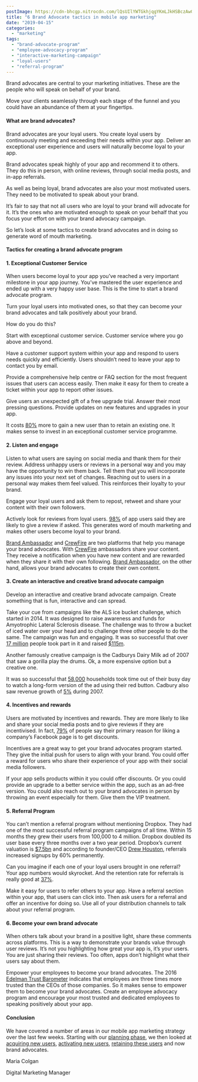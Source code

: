```yaml
---
postImage: https://cdn-bhcgp.nitrocdn.com/lQsUIlYWTGkhjqgYKmLJkHSBczAwGDPM/assets/static/optimized/rev-f8d7f54/wp-content/uploads/2019/02/general_-9.png.webp
title: "6 Brand Advocate tactics in mobile app marketing"
date: "2019-04-15"
categories: 
  - "marketing"
tags: 
  - "brand-advocate-program"
  - "employee-advocacy-program"
  - "interactive-marketing-campaign"
  - "loyal-users"
  - "referral-program"
---
```


Brand advocates are central to your marketing initiatives. These are the people who will speak on behalf of your brand.

Move your clients seamlessly through each stage of the funnel and you could have an abundance of them at your fingertips.

#### **What are brand advocates?**

Brand advocates are your loyal users. You create loyal users by continuously meeting and exceeding their needs within your app. Deliver an exceptional user experience and users will naturally become loyal to your app.

Brand advocates speak highly of your app and recommend it to others. They do this in person, with online reviews, through social media posts, and in-app referrals.

As well as being loyal, brand advocates are also your most motivated users. They need to be motivated to speak about your brand.

It’s fair to say that not all users who are loyal to your brand will advocate for it. It’s the ones who are motivated enough to speak on your behalf that you focus your effort on with your brand advocacy campaign.

So let’s look at some tactics to create brand advocates and in doing so generate word of mouth marketing.

#### **Tactics for creating a brand advocate program**

#### **1\. Exceptional Customer Service**

When users become loyal to your app you’ve reached a very important milestone in your app journey. You’ve mastered the user experience and ended up with a very happy user base. This is the time to start a brand advocate program.

Turn your loyal users into motivated ones, so that they can become your brand advocates and talk positively about your brand. 

How do you do this? 

Start with exceptional customer service. Customer service where you go above and beyond.

Have a customer support system within your app and respond to users needs quickly and efficiently. Users shouldn’t need to leave your app to contact you by email.

Provide a comprehensive help centre or FAQ section for the most frequent issues that users can access easily. Then make it easy for them to create a ticket within your app to report other issues.

Give users an unexpected gift of a free upgrade trial. Answer their most pressing questions. Provide updates on new features and upgrades in your app.

It costs [80%](https://www.socialmediatoday.com/content/importance-building-community-brand-advocates) more to gain a new user than to retain an existing one. It makes sense to invest in an exceptional customer service programme. 

#### **2\. Listen and engage** 

Listen to what users are saying on social media and thank them for their review. Address unhappy users or reviews in a personal way and you may have the opportunity to win them back. Tell them that you will incorporate any issues into your next set of changes. Reaching out to users in a personal way makes them feel valued. This reinforces their loyalty to your brand.

Engage your loyal users and ask them to repost, retweet and share your content with their own followers. 

Actively look for reviews from loyal users. [98%](https://www.apptentive.com/blog/2017/02/07/mobile-customer-experience-strategies/) of app users said they are likely to give a review if asked. This generates word of mouth marketing and makes other users become loyal to your brand.

[Brand Ambassador](https://brandambassadorapp.com) and [CrewFire](https://www.crewfire.com) are two platforms that help you manage your brand advocates. With [CrewFire](https://www.crewfire.com) ambassadors share your content. They receive a notification when you have new content and are rewarded when they share it with their own following. [Brand Ambassador](https://brandambassadorapp.com), on the other hand, allows your brand advocates to create their own content.

#### **3\. Create an interactive and creative brand advocate campaign**

Develop an interactive and creative brand advocate campaign. Create something that is fun, interactive and can spread. 

Take your cue from campaigns like the ALS ice bucket challenge, which started in 2014. It was designed to raise awareness and funds for Amyotrophic Lateral Sclerosis disease. The challenge was to throw a bucket of iced water over your head and to challenge three other people to do the same. The campaign was fun and engaging. It was so successful that over [17 million](https://eu.usatoday.com/story/news/2017/07/03/ice-bucket-challenge-5-things-you-should-know/448006001/) people took part in it and raised [$115m](https://eu.usatoday.com/story/news/2017/07/03/ice-bucket-challenge-5-things-you-should-know/448006001/).

Another famously creative campaign is the Cadburys Dairy Milk ad of 2007 that saw a gorilla play the drums. Ok, a more expensive option but a creative one.

It was so successful that [58,000](https://www.campaignlive.co.uk/article/gorilla-ad-works-its-magic-sales-cadbury-bars/784573?src_site=brandrepublic) households took time out of their busy day to watch a long-form version of the ad using their red button. Cadbury also saw revenue growth of [5%](https://www.campaignlive.co.uk/article/gorilla-ad-works-its-magic-sales-cadbury-bars/784573?src_site=brandrepublic) during 2007.

#### **4\. Incentives and rewards**

Users are motivated by incentives and rewards. They are more likely to like and share your social media posts and to give reviews if they are incentivised. In fact, [79%](https://www.getambassador.com/blog/word-of-mouth-marketing-statistics) of people say their primary reason for liking a company’s Facebook page is to get discounts.

Incentives are a great way to get your brand advocates program started. They give the initial push for users to align with your brand. You could offer a reward for users who share their experience of your app with their social media followers.

If your app sells products within it you could offer discounts. Or you could provide an upgrade to a better service within the app, such as an ad-free version. You could also reach out to your brand advocates in person by throwing an event especially for them. Give them the VIP treatment.

#### **5\. Referral Program**

You can’t mention a referral program without mentioning Dropbox. They had one of the most successful referral program campaigns of all time. Within 15 months they grew their users from 100,000 to 4 million. Dropbox doubled its user base every three months over a two year period. Dropbox’s current valuation is [$7.5bn](https://www.ft.com/content/fc283fac-25e4-11e8-b27e-cc62a39d57a0) and according to founder/CEO [Drew Houston](https://twitter.com/drewhouston), referrals increased signups by 60% permanently.

Can you imagine if each one of your loyal users brought in one referral? Your app numbers would skyrocket. And the retention rate for referrals is really good at [37%](https://www.slideshare.net/brandonmurphy/brand-advocacy-and-social-media-2009-gma-conference).

Make it easy for users to refer others to your app. Have a referral section within your app, that users can click into. Then ask users for a referral and offer an incentive for doing so. Use all of your distribution channels to talk about your referral program.

#### **6\. Become your own brand advocate**

When others talk about your brand in a positive light, share these comments across platforms. This is a way to demonstrate your brands value through user reviews. It’s not you highlighting how great your app is, it’s your users. You are just sharing their reviews. Too often, apps don’t highlight what their users say about them.

Empower your employees to become your brand advocates. The 2016 [Edelman Trust Barometer](https://www.edelman.com/research/2016-edelman-trust-barometer) indicates that employees are three times more trusted than the CEOs of those companies. So it makes sense to empower them to become your brand advocates. Create an employee advocacy program and encourage your most trusted and dedicated employees to speaking positively about your app.

#### Conclusion

We have covered a number of areas in our mobile app marketing strategy over the last few weeks. Starting with our [planning phase](https://tapadoo.wpengine.com/mobile-app-marketing-planning/), we then looked at [acquiring new users](https://tapadoo.wpengine.com/8-user-acquisition-tactics-app-marketing/), [activating new users](https://tapadoo.wpengine.com/user-activation-mobile-app-marketing/), [retaining these users](https://tapadoo.wpengine.com/user-retention-mobile-app-marketing/) and now brand advocates.

Maria Colgan

Digital Marketing Manager
